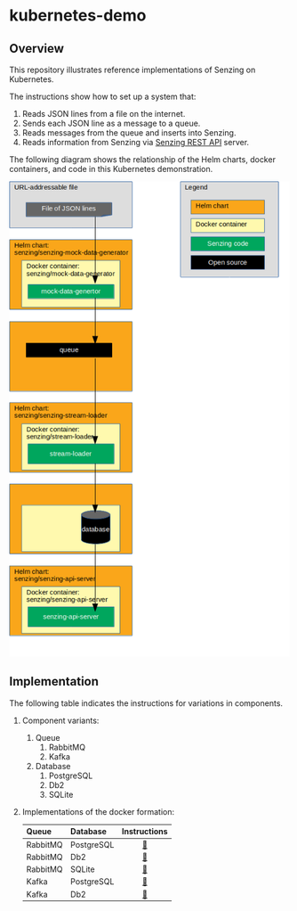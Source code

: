# kubernetes-demo

## Overview

This repository illustrates reference implementations of Senzing on Kubernetes.

The instructions show how to set up a system that:

1. Reads JSON lines from a file on the internet.
1. Sends each JSON line as a message to a queue.
1. Reads messages from the queue and inserts into Senzing.
1. Reads information from Senzing via [Senzing REST API](https://github.com/Senzing/senzing-rest-api) server.

The following diagram shows the relationship of the Helm charts, docker containers, and code in this Kubernetes demonstration.

![Image of architecture](docs/img-architecture/architecture.png)

## Implementation

The following table indicates the instructions for variations in components.

1. Component variants:
    1. Queue
        1. RabbitMQ
        1. Kafka
    1. Database
        1. PostgreSQL
        1. Db2
        1. SQLite
1. Implementations of the docker formation:

    | Queue    | Database   | Instructions |
    |----------|------------|:------------:|
    | RabbitMQ | PostgreSQL | [:page_facing_up:](docs/helm-rabbitmq-postgresql/README.md) |
    | RabbitMQ | Db2        | [:page_facing_up:](docs/helm-rabbitmq-db2/README.md) |
    | RabbitMQ | SQLite     | [:page_facing_up:](docs/helm-rabbitmq-sqlite/README.md) |
    | Kafka    | PostgreSQL | [:page_facing_up:](docs/helm-kafka-postgresql/README.md) |
    | Kafka    | Db2        | [:page_facing_up:](docs/helm-kafka-db2/README.md) |
